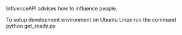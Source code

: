 InfluenceAPI advises how to influence people.

To setup development environment on Ubuntu Linux run the command python get_ready.py
